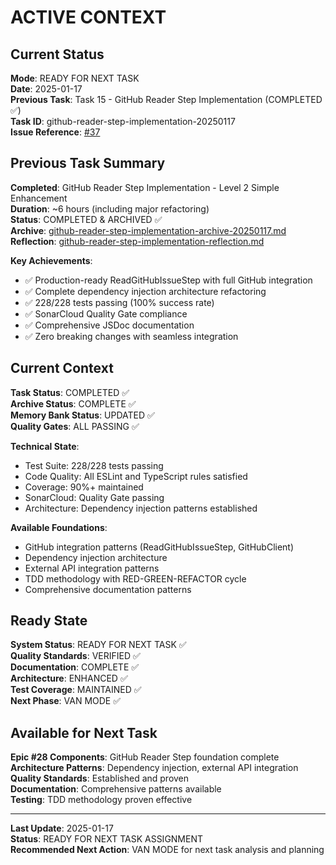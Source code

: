 # ACTIVE CONTEXT

## Current Status

**Mode**: READY FOR NEXT TASK  
**Date**: 2025-01-17  
**Previous Task**: Task 15 - GitHub Reader Step Implementation (COMPLETED ✅)  
**Task ID**: github-reader-step-implementation-20250117  
**Issue Reference**: [#37](https://github.com/ondatra-ai/flow-test/issues/37)

## Previous Task Summary

**Completed**: GitHub Reader Step Implementation - Level 2 Simple Enhancement  
**Duration**: ~6 hours (including major refactoring)  
**Status**: COMPLETED & ARCHIVED ✅  
**Archive**: [github-reader-step-implementation-archive-20250117.md](archive/github-reader-step-implementation-archive-20250117.md)  
**Reflection**: [github-reader-step-implementation-reflection.md](reflection/github-reader-step-implementation-reflection.md)

**Key Achievements**:

- ✅ Production-ready ReadGitHubIssueStep with full GitHub integration
- ✅ Complete dependency injection architecture refactoring
- ✅ 228/228 tests passing (100% success rate)
- ✅ SonarCloud Quality Gate compliance
- ✅ Comprehensive JSDoc documentation
- ✅ Zero breaking changes with seamless integration

## Current Context

**Task Status**: COMPLETED ✅  
**Archive Status**: COMPLETE ✅  
**Memory Bank Status**: UPDATED ✅  
**Quality Gates**: ALL PASSING ✅

**Technical State**:

- Test Suite: 228/228 tests passing
- Code Quality: All ESLint and TypeScript rules satisfied
- Coverage: 90%+ maintained
- SonarCloud: Quality Gate passing
- Architecture: Dependency injection patterns established

**Available Foundations**:

- GitHub integration patterns (ReadGitHubIssueStep, GitHubClient)
- Dependency injection architecture
- External API integration patterns
- TDD methodology with RED-GREEN-REFACTOR cycle
- Comprehensive documentation patterns

## Ready State

**System Status**: READY FOR NEXT TASK ✅  
**Quality Standards**: VERIFIED ✅  
**Documentation**: COMPLETE ✅  
**Architecture**: ENHANCED ✅  
**Test Coverage**: MAINTAINED ✅  
**Next Phase**: VAN MODE ✅

## Available for Next Task

**Epic #28 Components**: GitHub Reader Step foundation complete  
**Architecture Patterns**: Dependency injection, external API integration  
**Quality Standards**: Established and proven  
**Documentation**: Comprehensive patterns available  
**Testing**: TDD methodology proven effective

---

**Last Update**: 2025-01-17  
**Status**: READY FOR NEXT TASK ASSIGNMENT  
**Recommended Next Action**: VAN MODE for next task analysis and planning
